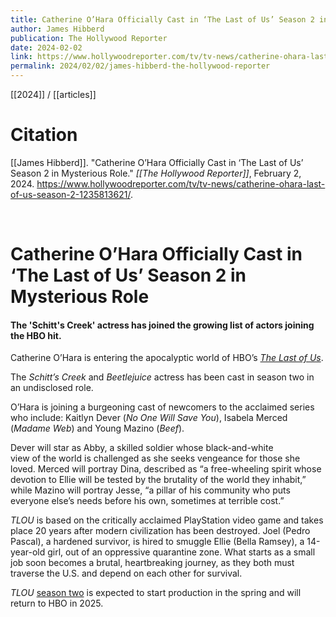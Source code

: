 ```yaml
---
title: Catherine O’Hara Officially Cast in ‘The Last of Us’ Season 2 in Mysterious Role
author: James Hibberd
publication: The Hollywood Reporter
date: 2024-02-02
link: https://www.hollywoodreporter.com/tv/tv-news/catherine-ohara-last-of-us-season-2-1235813621/
permalink: 2024/02/02/james-hibberd-the-hollywood-reporter
---
```


[[2024]] / [[articles]]

# Citation

[[James Hibberd]]. "Catherine O’Hara Officially Cast in ‘The Last of Us’ Season 2 in Mysterious Role." *[[The Hollywood Reporter]]*, February 2, 2024. <https://www.hollywoodreporter.com/tv/tv-news/catherine-ohara-last-of-us-season-2-1235813621/>.

<br>

# Catherine O’Hara Officially Cast in ‘The Last of Us’ Season 2 in Mysterious Role

#### The 'Schitt's Creek' actress has joined the growing list of actors joining the HBO hit.

Catherine O’Hara is entering the apocalyptic world of HBO’s _[The Last of Us](https://www.hollywoodreporter.com/t/the-last-of-us/)_.

The _Schitt’s Creek_ and _Beetlejuice_ actress has been cast in season two in an undisclosed role.

O’Hara is joining a burgeoning cast of newcomers to the acclaimed series who include: Kaitlyn Dever (_No One Will Save You_), Isabela Merced (_Madame Web_) and Young Mazino (_Beef_).

Dever will star as Abby, a skilled soldier whose black-and-white view of the world is challenged as she seeks vengeance for those she loved. Merced will portray Dina, described as “a free-wheeling spirit whose devotion to Ellie will be tested by the brutality of the world they inhabit,” while Mazino will portray Jesse, “a pillar of his community who puts everyone else’s needs before his own, sometimes at terrible cost.”

_TLOU_ is based on the critically acclaimed PlayStation video game and takes place 20 years after modern civilization has been destroyed. Joel (Pedro Pascal), a hardened survivor, is hired to smuggle Ellie (Bella Ramsey), a 14-year-old girl, out of an oppressive quarantine zone. What starts as a small job soon becomes a brutal, heartbreaking journey, as they both must traverse the U.S. and depend on each other for survival.

_TLOU_ [season two](https://www.hollywoodreporter.com/tv/tv-reviews/the-last-of-us-season-finale-review-1235348142/) is expected to start production in the spring and will return to HBO in 2025.